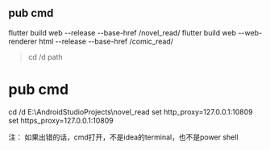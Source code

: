 ## pub cmd
flutter build web --release --base-href /novel_read/
flutter build web --web-renderer html --release --base-href /comic_read/

> cd /d path
# pub cmd
cd /d E:\AndroidStudioProjects\novel_read
set http_proxy=127.0.0.1:10809
set https_proxy=127.0.0.1:10809

注： 如果出错的话，cmd打开，不是idea的terminal，也不是power shell
